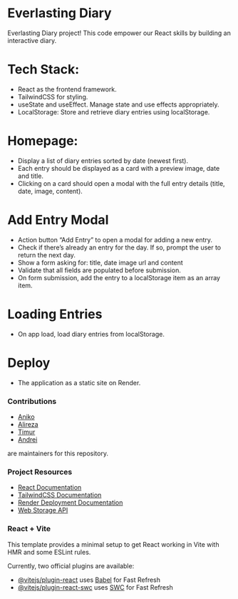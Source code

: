 # Everlasting Diary

Everlasting Diary project! This code empower our React skills by building an interactive diary.

# Tech Stack:

- React as the frontend framework.
- TailwindCSS for styling.
- useState and useEffect. Manage state and use effects appropriately.
- LocalStorage: Store and retrieve diary entries using localStorage.

# Homepage:

- Display a list of diary entries sorted by date (newest first).
- Each entry should be displayed as a card with a preview image, date and title.
- Clicking on a card should open a modal with the full entry details (title, date, image, content).

# Add Entry Modal

- Action button “Add Entry” to open a modal for adding a new entry.
- Check if there’s already an entry for the day. If so, prompt the user to return the next day.
- Show a form asking for: title, date image url and content
- Validate that all fields are populated before submission.
- On form submission, add the entry to a localStorage item as an array item.

# Loading Entries

- On app load, load diary entries from localStorage.

# Deploy

- The application as a static site on Render.

### Contributions

- [Aniko](https://github.com/TheRealAniko)
- [Alireza](https://github.com/Alireza2A)
- [Timur](https://github.com/TimurShomakhov)
- [Andrei](https://github.com/raizy21)

are maintainers for this repository.

### Project Resources

- [React Documentation](https://react.dev/)
- [TailwindCSS Documentation](https://tailwindcss.com/docs/installation/using-vite)
- [Render Deployment Documentation](https://render.com/docs/static-sites)
- [Web Storage API](https://developer.mozilla.org/en-US/docs/Web/API/Web_Storage_API)

### React + Vite

This template provides a minimal setup to get React working in Vite with HMR and some ESLint rules.

Currently, two official plugins are available:

- [@vitejs/plugin-react](https://github.com/vitejs/vite-plugin-react/blob/main/packages/plugin-react/README.md) uses [Babel](https://babeljs.io/) for Fast Refresh
- [@vitejs/plugin-react-swc](https://github.com/vitejs/vite-plugin-react-swc) uses [SWC](https://swc.rs/) for Fast Refresh
